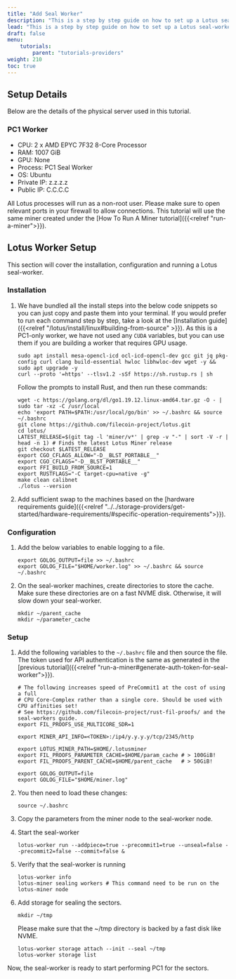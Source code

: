 ```yaml
---
title: "Add Seal Worker"
description: "This is a step by step guide on how to set up a Lotus seal-worker and connect it to the miner in calibnet."
lead: "This is a step by step guide on how to set up a Lotus seal-worker and connect it to the miner in calibnet. Some of the steps are specific to the hardware and configuration used in this setup and might not be applicable for everyone. Please follow the documentation to set up your miner and use this guide only as a reference point."
draft: false
menu:
    tutorials:
        parent: "tutorials-providers"
weight: 210
toc: true
---
```


## Setup Details

Below are the details of the physical server used in this tutorial. 

### PC1 Worker

- CPU: 2 x AMD EPYC 7F32 8-Core Processor
- RAM: 1007 GiB
- GPU: None
- Process: PC1 Seal Worker
- OS: Ubuntu
- Private IP: z.z.z.z
- Public IP: C.C.C.C

All Lotus processes will run as a non-root user. Please make sure to open relevant ports in your firewall to allow connections. This tutorial will use the same miner created under the [How To Run A Miner tutorial]({{<relref "run-a-miner">}}).

## Lotus Worker Setup

This section will cover the installation, configuration and running a Lotus seal-worker.

### Installation

1. We have bundled all the install steps into the below code snippets so you can just copy and paste them into your terminal. If you would prefer to run each command step by step, take a look at the [Installation guide]({{<relref "/lotus/install/linux#building-from-source" >}}). As this is a PC1-only worker, we have not used any `CUDA` variables, but you can use them if you are building a worker that requires GPU usage.

    ```shell
    sudo apt install mesa-opencl-icd ocl-icd-opencl-dev gcc git jq pkg-config curl clang build-essential hwloc libhwloc-dev wget -y && sudo apt upgrade -y
    curl --proto '=https' --tlsv1.2 -sSf https://sh.rustup.rs | sh
    ```
    
    Follow the prompts to install Rust, and then run these commands:
    
    ```shell
    wget -c https://golang.org/dl/go1.19.12.linux-amd64.tar.gz -O - | sudo tar -xz -C /usr/local
    echo 'export PATH=$PATH:/usr/local/go/bin' >> ~/.bashrc && source ~/.bashrc
    git clone https://github.com/filecoin-project/lotus.git
    cd lotus/
    LATEST_RELEASE=$(git tag -l 'miner/v*' | grep -v "-" | sort -V -r | head -n 1) # Finds the latest Lotus Miner release
    git checkout $LATEST_RELEASE
    export CGO_CFLAGS_ALLOW="-D__BLST_PORTABLE__"
    export CGO_CFLAGS="-D__BLST_PORTABLE__"
    export FFI_BUILD_FROM_SOURCE=1
    export RUSTFLAGS="-C target-cpu=native -g"
    make clean calibnet
    ./lotus --version
    ```

2. Add sufficient swap to the machines based on the [hardware requirements guide]({{<relref "../../storage-providers/get-started/hardware-requirements/#specific-operation-requirements">}}).

### Configuration

1. Add the below variables to enable logging to a file.
    
    ```shell
    export GOLOG_OUTPUT=file >> ~/.bashrc
    export GOLOG_FILE="$HOME/worker.log" >> ~/.bashrc && source ~/.bashrc
    ```

1. On the seal-worker machines, create directories to store the cache. Make sure these directories are on a fast NVME disk. Otherwise, it will slow down your seal-worker.
    
    ```shell
    mkdir ~/parent_cache
    mkdir ~/parameter_cache
    ```

### Setup

1. Add the following variables to the `~/.bashrc` file and then source the file. The token used for API authentication is the same as generated in the [previous tutorial]({{<relref "run-a-miner#generate-auth-token-for-seal-worker">}}). 
    
    ```shell
    # The following increases speed of PreCommit1 at the cost of using a full
    # CPU Core-Complex rather than a single core. Should be used with CPU affinities set!
    # See https://github.com/filecoin-project/rust-fil-proofs/ and the seal-workers guide.
    export FIL_PROOFS_USE_MULTICORE_SDR=1
    
    export MINER_API_INFO=<TOKEN>:/ip4/y.y.y.y/tcp/2345/http
    
    export LOTUS_MINER_PATH=$HOME/.lotusminer
    export FIL_PROOFS_PARAMETER_CACHE=$HOME/param_cache # > 100GiB!
    export FIL_PROOFS_PARENT_CACHE=$HOME/parent_cache   # > 50GiB!
    
    export GOLOG_OUTPUT=file
    export GOLOG_FILE="$HOME/miner.log"
    ```

1. You then need to load these changes:

    ```shell
    source ~/.bashrc
    ```
 
1. Copy the parameters from the miner node to the seal-worker node.
1. Start the seal-worker
    
    ```shell
    lotus-worker run --addpiece=true --precommit1=true --unseal=false --precommit2=false --commit=false &
    ```

1. Verify that the seal-worker is running
    
    ```shell
    lotus-worker info
    lotus-miner sealing workers # This command need to be run on the lotus-miner node
    ```

1. Add storage for sealing the sectors.
    
    ```shell
    mkdir ~/tmp
    ```
    
    Please make sure that the ~/tmp directory is backed by a fast disk like NVME.
    
    ```shell
    lotus-worker storage attach --init --seal ~/tmp
    lotus-worker storage list
    ```
    
Now, the seal-worker is ready to start performing PC1 for the sectors.

